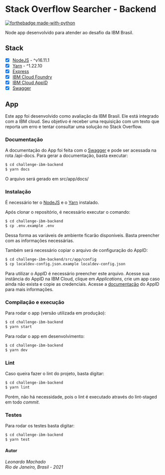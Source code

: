 # Stack Overflow Searcher - Backend

[![forthebadge made-with-python](https://forthebadge.com/images/badges/works-on-my-machine.svg)](#)

Node app desenvolvido para atender ao desafio da IBM Brasil.

## Stack

- [x] [NodeJS](https://nodejs.org/en/) - ^v16.11.1
- [x] [Yarn](https://www.npmjs.com/package/yarn) - ^1.22.10
- [x] [Express](https://expressjs.com/pt-br/)
- [x] [IBM Cloud Foundry](https://www.ibm.com/br-pt/cloud/cloud-foundry)
- [x] [IBM Cloud AppID](https://www.ibm.com/br-pt/cloud/app-id)
- [x] [Swagger](https://swagger.io/)

## App

Este app foi desenvolvido como avaliação da IBM Brasil. Ele está integrado com a IBM cloud. Seu objetivo é receber uma requisição com um texto que reporta um erro e tentar consultar uma solução no Stack Overflow.

### Documentação

A documentação do App foi feita com o [Swagger](https://swagger.io/) e pode ser acessada na rota /api-docs.
Para gerar a documentação, basta executar:

```sh
$ cd challenge-ibm-backend
$ yarn docs
```

O arquivo será gerado em src/app/docs/

### Instalação

É necessário ter o [NodeJS](https://nodejs.org/en/) e o [Yarn](https://www.npmjs.com/package/yarn) instalado.

Após clonar o repositório, é necessário executar o comando:

```sh
$ cd challenge-ibm-backend
$ cp .env.example .env
```

Dessa forma as variáveis de ambiente ficarão disponíveis. Basta preencher com as informações necessárias.

Também será necessário copiar o arquivo de configuração do AppID:

```sh
$ cd challenge-ibm-backend/src/app/config
$ cp localdev-config.json.example localdev-config.json
```

Para utilizar o AppID é necessário preencher este arquivo. Acesse sua instância do AppID na IBM Cloud, clique em _Applications_, crie um app caso ainda não exista e copie as credenciais. Acesse a [documentação](https://cloud.ibm.com/docs/appid) do AppID para mais informações.

### Compilação e execução

Para rodar o app (versão utilizada em produção):

```sh
$ cd challenge-ibm-backend
$ yarn start
```

Para rodar o app em desenvolvimento:

```sh
$ cd challenge-ibm-backend
$ yarn dev
```

### Lint

Caso queira fazer o lint do projeto, basta digitar:

```sh
$ cd challenge-ibm-backend
$ yarn lint
```

Porém, não há necessidade, pois o lint é executado através do lint-staged em todo _commit_.

### Testes

Para rodar os testes basta digitar:

```sh
$ cd challenge-ibm-backend
$ yarn test
```

#### Autor

_Leonardo Machado_<br>
_Rio de Janeiro, Brasil - 2021_

